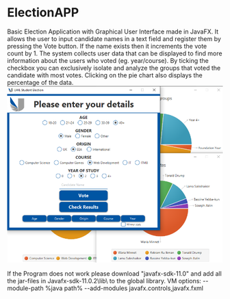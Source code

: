 # ElectionAPP
Basic Election Application with Graphical User Interface made in JavaFX. It allows the user to input candidate names in a text field
and register them by pressing the Vote button. If the name exists then it increments the vote count by 1.
The system collects user data that can be displayed to find more information about the users who voted
(eg. year/course). By ticking the checkbox you can exclusively isolate and analyze the groups that voted the
candidate with most votes. Clicking on the pie chart also displays the percentage of the data.
![Screenshot](src/packagefiles/MEDIA/application_screenshot.png)

If the Program does not work please download "javafx-sdk-11.0" and add all the jar-files in
Javafx-sdk-11.0.2\lib\ to the global library.
VM options: --module-path %java path% --add-modules javafx.controls,javafx.fxml


